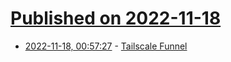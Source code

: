 # [Published on 2022-11-18](index.md)

* [2022-11-18, 00:57:27](https://news.ycombinator.com/item?id=33648341) - [Tailscale Funnel](https://tailscale.com/blog/introducing-tailscale-funnel/)
